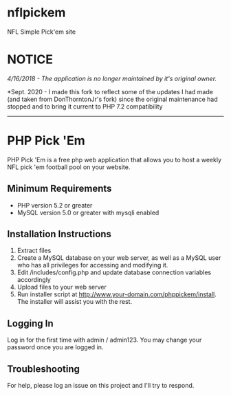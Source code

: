 # nflpickem
NFL Simple Pick'em site
# NOTICE
*4/16/2018 - The application is no longer maintained by it's original owner.*

*Sept. 2020 - I made this fork to reflect some of the updates I had made (and taken from DonThorntonJr's fork) 
 since the original maintenance had stopped and to bring it current to PHP 7.2 compatibility

---

# PHP Pick 'Em

PHP Pick 'Em is a free php web application that allows you to host a weekly NFL pick 'em football pool on your website.

## Minimum Requirements

* PHP version 5.2 or greater
* MySQL version 5.0 or greater with mysqli enabled

## Installation Instructions

1. Extract files
2. Create a MySQL database on your web server, as well as a MySQL user who has all privileges for accessing and modifying it.
3. Edit /includes/config.php and update database connection variables accordingly
4. Upload files to your web server
5. Run installer script at http://www.your-domain.com/phppickem/install.  The installer will assist you with the rest.

## Logging In

Log in for the first time with admin / admin123.  You may change your password once you are logged in.

## Troubleshooting
For help, please log an issue on this project and I'll try to respond.
